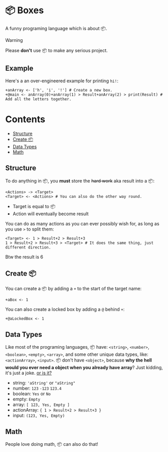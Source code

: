 # 📦 Boxes
A funny programing language which is about 📦.

> [!WARNING]
> Please **don't** use 📦 to make any serious project.

## Example
Here's a an over-engineered example for printing `hi!`:
```
+anArray <- ['h', 'i', '!'] # Create a new box.
+@main <- anArray(0)+anArray(1) > Result+anArray(2) > print(Result) # Add all the letters together.
```

# Contents
* [Structure](#structure)
* [Create 📦](#create)
* [Data Types](#data-types)
* [Math](#math)

## Structure
To do anything in 📦, you **must** store the ~~hard work~~ aka result into a 📦:
```
<Actions> -> <Target>
<Target> <- <Actions> # You can also do the other way round.
```
* Target is equal to 📦
* Action will eventually become result

You can do as many actions as you can ever possibly wish for, as long as you use `>` to split them:
```
<Target> <- 1 > Result+2 > Result+3
1 > Result+2 > Result+3 > <Target> # It does the same thing, just different direction.
```
Btw the result is 6

## Create 📦
You can create a 📦 by adding a `+` to the start of the target name:
```
+aBox <- 1
```
You can also create a locked box by adding a `@` behind `+`:
```
+@aLockedBox <- 1
```

## Data Types
Like most of the programing languages, 📦 have: `<string>`, `<number>`, `<boolean>`, `<empty>`, `<array>`, and some other unique data types, like: `<actionArray>`, `<input>`. 📦 don't have `<object>`, because **why the hell would you ever need a object when you already have array**? Just kidding, it's just a joke. [or is it?](https://youtu.be/TN25ghkfgQA?si=4LEfLodD4PVCsSpI&t=2)

* string: `'aString'` or `"aString"`
* number: `123` `-123` `123.4`
* boolean: `Yes` or `No`
* empty: `Empty`
* array: `[ 123, Yes, Empty ]`
* actionArray: `{ 1 > Result+2 > Result+3 }`
* input: `(123, Yes, Empty)`
  
## Math
People love doing math, 📦 can also do that!
